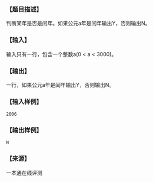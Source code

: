 ### 【题目描述】

判断某年是否是闰年。如果公元a年是闰年输出Y，否则输出N。

### 【输入】

输入只有一行，包含一个整数a(0 < a < 3000)。

### 【输出】

一行，如果公元a年是闰年输出Y，否则输出N。

### 【输入样例】

```
2006
```

### 【输出样例】

```
N
```


 ### 【来源】

 一本通在线评测 